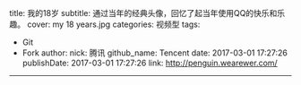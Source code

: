 title: 我的18岁
subtitle: 通过当年的经典头像，回忆了起当年使用QQ的快乐和乐趣。
cover: my 18 years.jpg
categories: 视频型
tags:
  - Git
  - Fork
author:
  nick: 腾讯
  github_name: Tencent
date: 2017-03-01 17:27:26
publishDate: 2017-03-01 17:27:26
link: http://penguin.wearewer.com/
---

<!-- more -->
